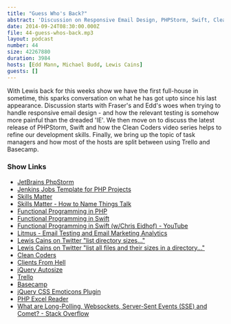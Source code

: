 ```yaml
---
title: "Guess Who's Back?"
abstract: 'Discussion on Responsive Email Design, PHPStorm, Swift, Clean Coders and Task Managers'
date: 2014-09-24T08:30:00.000Z
file: 44-guess-whos-back.mp3
layout: podcast
number: 44
size: 42267880
duration: 3984
hosts: [Edd Mann, Michael Budd, Lewis Cains]
guests: []
---
```


With Lewis back for this weeks show we have the first full-house in sometime, this sparks conversation on what he has got upto since his last appearance.
Discussion starts with Fraser's and Edd's woes when trying to handle responsive email design - and how the relevant testing is somehow more painful than the dreaded 'IE'.
We then move on to discuss the latest release of PHPStorm, Swift and how the Clean Coders video series helps to refine our development skills.
Finally, we bring up the topic of task managers and how most of the hosts are split between using Trello and Basecamp.

### Show Links

- [JetBrains PhpStorm](http://www.jetbrains.com/phpstorm/)
- [Jenkins Jobs Template for PHP Projects](http://jenkins-php.org/)
- [Skills Matter](https://skillsmatter.com/)
- [Skills Matter - How to Name Things Talk](https://skillsmatter.com/skillscasts/5747-how-to-name-things-the-solution-to-the-hardest-problem-in-programming)
- [Functional Programming in PHP](http://www.functionalphp.com/)
- [Functional Programming in Swift](http://www.objc.io/books/)
- [Functional Programming in Swift (w/Chris Eidhof) - YouTube](http://www.youtube.com/watch?v=_ZenKrXkj74)
- [Litmus - Email Testing and Email Marketing Analytics](http://litmus.com/)
- [Lewis Cains on Twitter "list directory sizes..."](https://twitter.com/LCainsWebDev/status/511915124844556288)
- [Lewis Cains on Twitter "list all files and their sizes in a directory..."](https://twitter.com/LCainsWebDev/status/511914251661742080)
- [Clean Coders](http://cleancoders.com/)
- [Clients From Hell](http://clientsfromhell.net/)
- [jQuery Autosize](http://www.jacklmoore.com/autosize/)
- [Trello](https://trello.com/)
- [Basecamp](https://basecamp.com/)
- [jQuery CSS Emoticons Plugin](http://os.alfajango.com/css-emoticons/)
- [PHP Excel Reader](https://code.google.com/p/php-excel-reader/)
- [What are Long-Polling, Websockets, Server-Sent Events (SSE) and Comet? - Stack Overflow](http://stackoverflow.com/questions/11077857/what-are-long-polling-websockets-server-sent-events-sse-and-comet)
